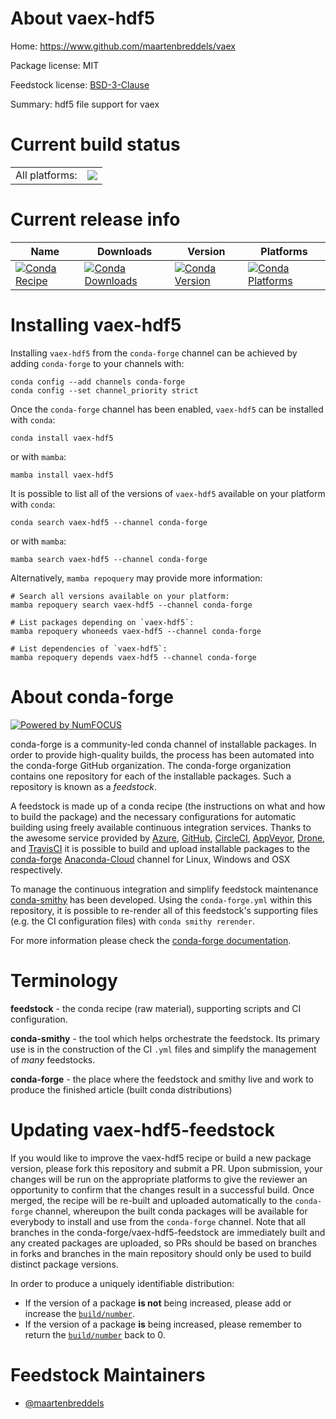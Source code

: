 About vaex-hdf5
===============

Home: https://www.github.com/maartenbreddels/vaex

Package license: MIT

Feedstock license: [BSD-3-Clause](https://github.com/conda-forge/vaex-hdf5-feedstock/blob/main/LICENSE.txt)

Summary: hdf5 file support for vaex

Current build status
====================


<table><tr><td>All platforms:</td>
    <td>
      <a href="https://dev.azure.com/conda-forge/feedstock-builds/_build/latest?definitionId=3620&branchName=main">
        <img src="https://dev.azure.com/conda-forge/feedstock-builds/_apis/build/status/vaex-hdf5-feedstock?branchName=main">
      </a>
    </td>
  </tr>
</table>

Current release info
====================

| Name | Downloads | Version | Platforms |
| --- | --- | --- | --- |
| [![Conda Recipe](https://img.shields.io/badge/recipe-vaex--hdf5-green.svg)](https://anaconda.org/conda-forge/vaex-hdf5) | [![Conda Downloads](https://img.shields.io/conda/dn/conda-forge/vaex-hdf5.svg)](https://anaconda.org/conda-forge/vaex-hdf5) | [![Conda Version](https://img.shields.io/conda/vn/conda-forge/vaex-hdf5.svg)](https://anaconda.org/conda-forge/vaex-hdf5) | [![Conda Platforms](https://img.shields.io/conda/pn/conda-forge/vaex-hdf5.svg)](https://anaconda.org/conda-forge/vaex-hdf5) |

Installing vaex-hdf5
====================

Installing `vaex-hdf5` from the `conda-forge` channel can be achieved by adding `conda-forge` to your channels with:

```
conda config --add channels conda-forge
conda config --set channel_priority strict
```

Once the `conda-forge` channel has been enabled, `vaex-hdf5` can be installed with `conda`:

```
conda install vaex-hdf5
```

or with `mamba`:

```
mamba install vaex-hdf5
```

It is possible to list all of the versions of `vaex-hdf5` available on your platform with `conda`:

```
conda search vaex-hdf5 --channel conda-forge
```

or with `mamba`:

```
mamba search vaex-hdf5 --channel conda-forge
```

Alternatively, `mamba repoquery` may provide more information:

```
# Search all versions available on your platform:
mamba repoquery search vaex-hdf5 --channel conda-forge

# List packages depending on `vaex-hdf5`:
mamba repoquery whoneeds vaex-hdf5 --channel conda-forge

# List dependencies of `vaex-hdf5`:
mamba repoquery depends vaex-hdf5 --channel conda-forge
```


About conda-forge
=================

[![Powered by
NumFOCUS](https://img.shields.io/badge/powered%20by-NumFOCUS-orange.svg?style=flat&colorA=E1523D&colorB=007D8A)](https://numfocus.org)

conda-forge is a community-led conda channel of installable packages.
In order to provide high-quality builds, the process has been automated into the
conda-forge GitHub organization. The conda-forge organization contains one repository
for each of the installable packages. Such a repository is known as a *feedstock*.

A feedstock is made up of a conda recipe (the instructions on what and how to build
the package) and the necessary configurations for automatic building using freely
available continuous integration services. Thanks to the awesome service provided by
[Azure](https://azure.microsoft.com/en-us/services/devops/), [GitHub](https://github.com/),
[CircleCI](https://circleci.com/), [AppVeyor](https://www.appveyor.com/),
[Drone](https://cloud.drone.io/welcome), and [TravisCI](https://travis-ci.com/)
it is possible to build and upload installable packages to the
[conda-forge](https://anaconda.org/conda-forge) [Anaconda-Cloud](https://anaconda.org/)
channel for Linux, Windows and OSX respectively.

To manage the continuous integration and simplify feedstock maintenance
[conda-smithy](https://github.com/conda-forge/conda-smithy) has been developed.
Using the ``conda-forge.yml`` within this repository, it is possible to re-render all of
this feedstock's supporting files (e.g. the CI configuration files) with ``conda smithy rerender``.

For more information please check the [conda-forge documentation](https://conda-forge.org/docs/).

Terminology
===========

**feedstock** - the conda recipe (raw material), supporting scripts and CI configuration.

**conda-smithy** - the tool which helps orchestrate the feedstock.
                   Its primary use is in the construction of the CI ``.yml`` files
                   and simplify the management of *many* feedstocks.

**conda-forge** - the place where the feedstock and smithy live and work to
                  produce the finished article (built conda distributions)


Updating vaex-hdf5-feedstock
============================

If you would like to improve the vaex-hdf5 recipe or build a new
package version, please fork this repository and submit a PR. Upon submission,
your changes will be run on the appropriate platforms to give the reviewer an
opportunity to confirm that the changes result in a successful build. Once
merged, the recipe will be re-built and uploaded automatically to the
`conda-forge` channel, whereupon the built conda packages will be available for
everybody to install and use from the `conda-forge` channel.
Note that all branches in the conda-forge/vaex-hdf5-feedstock are
immediately built and any created packages are uploaded, so PRs should be based
on branches in forks and branches in the main repository should only be used to
build distinct package versions.

In order to produce a uniquely identifiable distribution:
 * If the version of a package **is not** being increased, please add or increase
   the [``build/number``](https://docs.conda.io/projects/conda-build/en/latest/resources/define-metadata.html#build-number-and-string).
 * If the version of a package **is** being increased, please remember to return
   the [``build/number``](https://docs.conda.io/projects/conda-build/en/latest/resources/define-metadata.html#build-number-and-string)
   back to 0.

Feedstock Maintainers
=====================

* [@maartenbreddels](https://github.com/maartenbreddels/)

